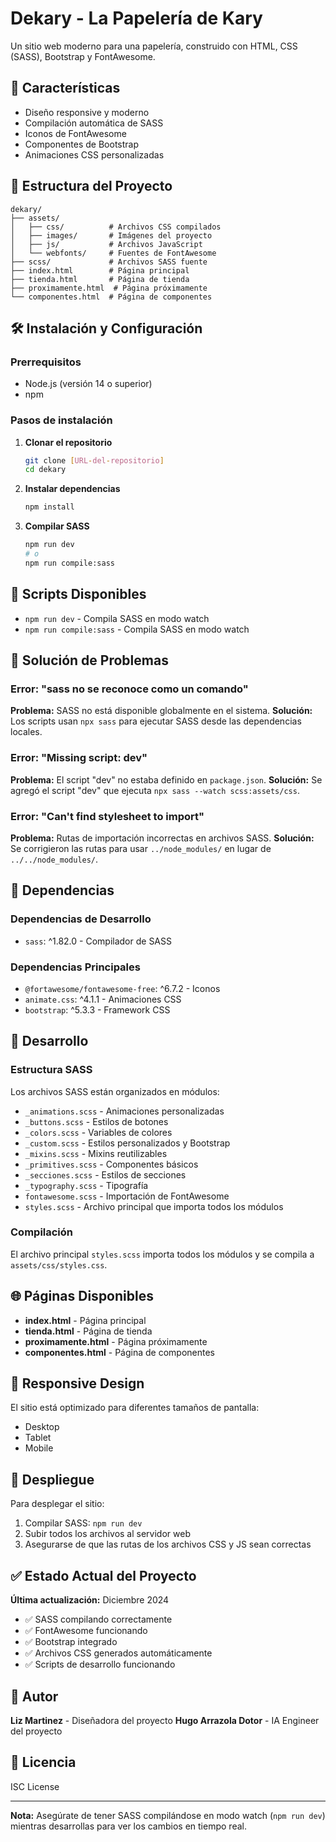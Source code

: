 # Dekary - La Papelería de Kary

Un sitio web moderno para una papelería, construido con HTML, CSS (SASS), Bootstrap y FontAwesome.

## 🚀 Características

- Diseño responsive y moderno
- Compilación automática de SASS
- Iconos de FontAwesome
- Componentes de Bootstrap
- Animaciones CSS personalizadas

## 📁 Estructura del Proyecto

```
dekary/
├── assets/
│   ├── css/          # Archivos CSS compilados
│   ├── images/       # Imágenes del proyecto
│   ├── js/           # Archivos JavaScript
│   └── webfonts/     # Fuentes de FontAwesome
├── scss/             # Archivos SASS fuente
├── index.html        # Página principal
├── tienda.html       # Página de tienda
├── proximamente.html  # Página próximamente
└── componentes.html  # Página de componentes
```

## 🛠️ Instalación y Configuración

### Prerrequisitos
- Node.js (versión 14 o superior)
- npm

### Pasos de instalación

1. **Clonar el repositorio**
   ```bash
   git clone [URL-del-repositorio]
   cd dekary
   ```

2. **Instalar dependencias**
   ```bash
   npm install
   ```

3. **Compilar SASS**
   ```bash
   npm run dev
   # o
   npm run compile:sass
   ```

## 🎯 Scripts Disponibles

- `npm run dev` - Compila SASS en modo watch
- `npm run compile:sass` - Compila SASS en modo watch

## 🔧 Solución de Problemas

### Error: "sass no se reconoce como un comando"
**Problema:** SASS no está disponible globalmente en el sistema.
**Solución:** Los scripts usan `npx sass` para ejecutar SASS desde las dependencias locales.

### Error: "Missing script: dev"
**Problema:** El script "dev" no estaba definido en `package.json`.
**Solución:** Se agregó el script "dev" que ejecuta `npx sass --watch scss:assets/css`.

### Error: "Can't find stylesheet to import"
**Problema:** Rutas de importación incorrectas en archivos SASS.
**Solución:** Se corrigieron las rutas para usar `../node_modules/` en lugar de `../../node_modules/`.

## 📝 Dependencias

### Dependencias de Desarrollo
- `sass`: ^1.82.0 - Compilador de SASS

### Dependencias Principales
- `@fortawesome/fontawesome-free`: ^6.7.2 - Iconos
- `animate.css`: ^4.1.1 - Animaciones CSS
- `bootstrap`: ^5.3.3 - Framework CSS

## 🎨 Desarrollo

### Estructura SASS
Los archivos SASS están organizados en módulos:
- `_animations.scss` - Animaciones personalizadas
- `_buttons.scss` - Estilos de botones
- `_colors.scss` - Variables de colores
- `_custom.scss` - Estilos personalizados y Bootstrap
- `_mixins.scss` - Mixins reutilizables
- `_primitives.scss` - Componentes básicos
- `_secciones.scss` - Estilos de secciones
- `_typography.scss` - Tipografía
- `fontawesome.scss` - Importación de FontAwesome
- `styles.scss` - Archivo principal que importa todos los módulos

### Compilación
El archivo principal `styles.scss` importa todos los módulos y se compila a `assets/css/styles.css`.

## 🌐 Páginas Disponibles

- **index.html** - Página principal
- **tienda.html** - Página de tienda
- **proximamente.html** - Página próximamente
- **componentes.html** - Página de componentes

## 📱 Responsive Design

El sitio está optimizado para diferentes tamaños de pantalla:
- Desktop
- Tablet
- Mobile

## 🚀 Despliegue

Para desplegar el sitio:
1. Compilar SASS: `npm run dev`
2. Subir todos los archivos al servidor web
3. Asegurarse de que las rutas de los archivos CSS y JS sean correctas

## ✅ Estado Actual del Proyecto

**Última actualización:** Diciembre 2024
- ✅ SASS compilando correctamente
- ✅ FontAwesome funcionando
- ✅ Bootstrap integrado
- ✅ Archivos CSS generados automáticamente
- ✅ Scripts de desarrollo funcionando

## 👥 Autor

**Liz Martinez** - Diseñadora del proyecto
**Hugo Arrazola Dotor** - IA Engineer del proyecto


## 📄 Licencia

ISC License

---

**Nota:** Asegúrate de tener SASS compilándose en modo watch (`npm run dev`) mientras desarrollas para ver los cambios en tiempo real.